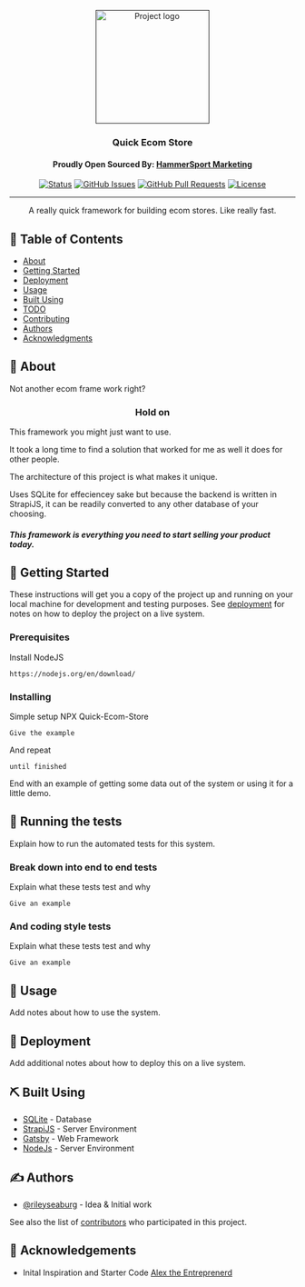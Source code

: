 <p align="center">
  <a href="" rel="noopener">
 <img width=200px height=200px src="https://i.imgur.com/A6Sqw5O.jpg" alt="Project logo"></a>

<h3 align="center">Quick Ecom Store</h3>
<h4 align="center">Proudly Open Sourced By: <a href="https://hammersportmarketing.com">HammerSport Marketing</a></h4>

<div align="center">

[![Status](https://img.shields.io/badge/status-active-success.svg)]()
[![GitHub Issues](https://img.shields.io/github/issues/RileySeaburg/quick-ecom-store.svg)](https://github.com/RileySeaburg/quick-ecom-store/issues)
[![GitHub Pull Requests](https://img.shields.io/github/issues-pr/RileySeaburg/quick-ecom-store.svg)](https://github.com/RileySeaburg/quick-ecom-store/pulls)
[![License](https://img.shields.io/badge/license-MIT-blue.svg)](/LICENSE)

</div>

---

<p align="center"> A really quick framework for building ecom stores. Like really fast.
    <br> 
</p>

## 📝 Table of Contents

- [About](#about)
- [Getting Started](#getting_started)
- [Deployment](#deployment)
- [Usage](#usage)
- [Built Using](#built_using)
- [TODO](../TODO.md)
- [Contributing](../CONTRIBUTING.md)
- [Authors](#authors)
- [Acknowledgments](#acknowledgement)

## 🧐 About <a name = "about"></a>

Not another ecom frame work right?
<h3 align="center">Hold on</h3>
<p>This framework you might just want to use. </p>
<p>It took a long time to find a solution that worked for me as well it does for other people.</p>
<p>The architecture of this project is what makes it unique.</p>
<p>Uses SQLite for effeciencey sake but because the backend is written in StrapiJS, it can be readily converted to any other database of your choosing.</p>
<h5 >This framework is everything you need to start selling your product today.</h5>

## 🏁 Getting Started <a name = "getting_started"></a>

These instructions will get you a copy of the project up and running on your local machine for development and testing purposes. See [deployment](#deployment) for notes on how to deploy the project on a live system.

### Prerequisites

Install NodeJS

```
https://nodejs.org/en/download/
```

### Installing

Simple setup NPX Quick-Ecom-Store

```
Give the example
```

And repeat

```
until finished
```

End with an example of getting some data out of the system or using it for a little demo.

## 🔧 Running the tests <a name = "tests"></a>

Explain how to run the automated tests for this system.

### Break down into end to end tests

Explain what these tests test and why

```
Give an example
```

### And coding style tests

Explain what these tests test and why

```
Give an example
```

## 🎈 Usage <a name="usage"></a>

Add notes about how to use the system.

## 🚀 Deployment <a name = "deployment"></a>

Add additional notes about how to deploy this on a live system.

## ⛏️ Built Using <a name = "built_using"></a>

- [SQLite](https://www.sqlite.org/) - Database
- [StrapiJS](https://strapi.io/) - Server Environment
- [Gatsby](https://gatsbyjs.com/) - Web Framework
- [NodeJs](https://nodejs.org/en/) - Server Environment

## ✍️ Authors <a name = "authors"></a>

- [@rileyseaburg](https://github.com/rileyseaburg) - Idea & Initial work

See also the list of [contributors](https://github.com/RileySeaburg/quick-ecom-store/contributors) who participated in this project.

## 🎉 Acknowledgements <a name = "acknowledgement"></a>
- Inital Inspiration and Starter Code <a href="https://www.youtube.com/channel/UCMguCMq25nEqlHlr17iINNw">Alex the Entreprenerd</a>
